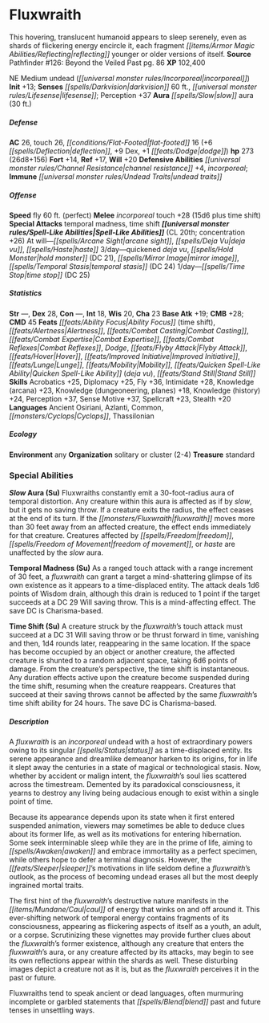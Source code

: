 ﻿---
cssclass: [monsters]
title1: Fluxwraith
desc_short: This hovering, translucent humanoid appears to sleep serenely, even as
  shards of flickering energy encircle it, each fragment reflecting younger or older
  versions of itself.
title2: Fluxwraith
CR: 17
sources:
- name: 'Pathfinder #126: Beyond the Veiled Past'
  page: 86
  link: http://paizo.com/products/btpy9xf0?Pathfinder-Adventure-Path-126-Beyond-the-Veiled-Past
XP: 102400
alignment: NE
size: Medium
type: undead
subtypes:
- incorporeal
initiative:
  bonus: 13
senses:
  darkvision: 60
  lifesense: true
auras:
- name: slow aura
  radius: 30
AC:
  AC: 26
  touch: 26
  flat_footed: 16
  components:
    deflection: 6
    dex: 9
    dodge: 1
HP:
  HP: 273
  long: 26d8+156
saves:
  fort: 14
  ref: 17
  will: 20
defensive_abilities:
- channel resistance +4
- incorporeal
immunities:
- undead traits
speeds:
  fly: 60
  fly_maneuverability: perfect
attacks:
  melee:
  - - text: incorporeal touch +28 (15d6 plus time shift)
      entries:
      - - damage: 15d6
        - effect: time shift
      attack: incorporeal touch
      bonus:
      - 28
  special:
  - temporal madness
  - time shift
spell_like_abilities:
  entries:
  - name: arcane sight
    source: default
    freq: At will
  - name: deja vu
    source: default
    freq: At will
  - name: haste
    source: default
    freq: At will
  - name: quickened deja vu
    source: default
    freq: 3/day
  - name: hold monster
    source: default
    freq: 3/day
    DC: 21
  - name: mirror image
    source: default
    freq: 3/day
  - name: temporal stasis
    source: default
    freq: 3/day
    DC: 24
  - name: time stop
    source: default
    freq: 1/day
    DC: 25
  sources:
  - name: default
    CL: 20
    concentration: 26
ability_scores:
  STR:
  DEX: 28
  CON:
  INT: 18
  WIS: 20
  CHA: 23
BAB: 19
CMB: 28
CMD: 45
feats:
- name: Ability Focus (time shift)
- name: Alertness
- name: Combat Casting
- name: Combat Expertise
- name: Combat Reflexes
- name: Dodge
- name: Flyby Attack
- name: Hover
- name: Improved Initiative
- name: Lunge
- name: Mobility
- name: Quicken Spell-Like Ability (deja vu)
- name: Stand Still
skills:
  Acrobatics: 25
  Diplomacy: 25
  Fly: 36
  Intimidate: 28
  Knowledge (arcana): 23
  Knowledge (dungeoneering): 18
  Knowledge (planes): 18
  Knowledge (history): 24
  Perception: 37
  Sense Motive: 37
  Spellcraft: 23
  Stealth: 20
languages:
- Ancient Osiriani
- Azlanti
- Common
- Cyclops
- Thassilonian
ecology:
  environment: any
  organization: solitary or cluster (2-4)
  treasure_type: standard
special_abilities:
  Slow Aura (Su): Fluxwraiths constantly emit a 30-foot-radius aura of temporal distortion.
    Any creature within this aura is affected as if by slow, but it gets no saving
    throw. If a creature exits the radius, the effect ceases at the end of its turn.
    If the fluxwraith moves more than 30 feet away from an affected creature, the
    effect ends immediately for that creature. Creatures affected by freedom, freedom
    of movement, or haste are unaffected by the slow aura.
  Temporal Madness (Su): As a ranged touch attack with a range increment of 30 feet,
    a fluxwraith can grant a target a mind-shattering glimpse of its own existence
    as it appears to a time-displaced entity. The attack deals 1d6 points of Wisdom
    drain, although this drain is reduced to 1 point if the target succeeds at a DC
    29 Will saving throw. This is a mind-affecting effect. The save DC is Charisma-based.
  Time Shift (Su): A creature struck by the fluxwraith's touch attack must succeed
    at a DC 31 Will saving throw or be thrust forward in time, vanishing and then,
    1d4 rounds later, reappearing in the same location. If the space has become occupied
    by an object or another creature, the affected creature is shunted to a random
    adjacent space, taking 6d6 points of damage. From the creature's perspective,
    the time shift is instantaneous. Any duration effects active upon the creature
    become suspended during the time shift, resuming when the creature reappears.
    Creatures that succeed at their saving throws cannot be affected by the same fluxwraith's
    time shift ability for 24 hours. The save DC is Charisma-based.
desc_long: |-
  A fluxwraith is an incorporeal undead with a host of extraordinary powers owing to its singular status as a time-displaced entity. Its serene appearance and dreamlike demeanor harken to its origins, for in life it slept away the centuries in a state of magical or technological stasis. Now, whether by accident or malign intent, the fluxwraith's soul lies scattered across the timestream. Demented by its paradoxical consciousness, it yearns to destroy any living being audacious enough to exist within a single point of time.

   Because its appearance depends upon its state when it first entered suspended animation, viewers may sometimes be able to deduce clues about its former life, as well as its motivations for entering hibernation. Some seek interminable sleep while they are in the prime of life, aiming to awaken and embrace immortality as a perfect specimen, while others hope to defer a terminal diagnosis. However, the sleeper's motivations in life seldom define a fluxwraith's outlook, as the process of becoming undead erases all but the most deeply ingrained mortal traits.

   The first hint of the fluxwraith's destructive nature manifests in the caul of energy that winks on and off around it. This ever-shifting network of temporal energy contains fragments of its consciousness, appearing as flickering aspects of itself as a youth, an adult, or a corpse. Scrutinizing these vignettes may provide further clues about the fluxwraith's former existence, although any creature that enters the fluxwraith's aura, or any creature affected by its attacks, may begin to see its own reflections appear within the shards as well. These disturbing images depict a creature not as it is, but as the fluxwraith perceives it in the past or future.

   Fluxwraiths tend to speak ancient or dead languages, often murmuring incomplete or garbled statements that blend past and future tenses in unsettling ways.

---

# Fluxwraith
This hovering, translucent humanoid appears to sleep serenely, even as shards of flickering energy encircle it, each fragment _[[items/Armor Magic Abilities/Reflecting|reflecting]]_ younger or older versions of itself.
**Source** Pathfinder #126: Beyond the Veiled Past pg. 86
**XP** 102,400

NE Medium undead (_[[universal monster rules/Incorporeal|incorporeal]]_)
**Init** +13; **Senses** _[[spells/Darkvision|darkvision]]_ 60 ft., _[[universal monster rules/Lifesense|lifesense]]_; Perception +37
**Aura** _[[spells/Slow|slow]]_ aura (30 ft.)

##### Defense

**AC** 26, touch 26, _[[conditions/Flat-Footed|flat-footed]]_ 16 (+6 _[[spells/Deflection|deflection]]_, +9 Dex, +1 _[[feats/Dodge|dodge]]_)
**hp** 273 (26d8+156)
**Fort** +14, **Ref** +17, **Will** +20
**Defensive Abilities** _[[universal monster rules/Channel Resistance|channel resistance]]_ +4, _incorporeal_; **Immune** _[[universal monster rules/Undead Traits|undead traits]]_

##### Offense
**Speed** fly 60 ft. (perfect)
**Melee** _incorporeal_ touch +28 (15d6 plus time shift)
**Special Attacks** temporal madness, time shift
**_[[universal monster rules/Spell-Like Abilities|Spell-Like Abilities]]_** (CL 20th; concentration +26)
At will—_[[spells/Arcane Sight|arcane sight]]_, _[[spells/Deja Vu|deja vu]]_, _[[spells/Haste|haste]]_ 
3/day—quickened _deja vu_, _[[spells/Hold Monster|hold monster]]_ (DC 21), _[[spells/Mirror Image|mirror image]]_, _[[spells/Temporal Stasis|temporal stasis]]_ (DC 24) 
1/day—_[[spells/Time Stop|time stop]]_ (DC 25)

##### Statistics
**Str** —, **Dex** 28, **Con** —, **Int** 18, **Wis** 20, **Cha** 23
**Base Atk** +19; **CMB** +28; **CMD** 45
**Feats** _[[feats/Ability Focus|Ability Focus]]_ (time shift), _[[feats/Alertness|Alertness]]_, _[[feats/Combat Casting|Combat Casting]]_, _[[feats/Combat Expertise|Combat Expertise]]_, _[[feats/Combat Reflexes|Combat Reflexes]]_, _Dodge_, _[[feats/Flyby Attack|Flyby Attack]]_, _[[feats/Hover|Hover]]_, _[[feats/Improved Initiative|Improved Initiative]]_, _[[feats/Lunge|Lunge]]_, _[[feats/Mobility|Mobility]]_, _[[feats/Quicken Spell-Like Ability|Quicken Spell-Like Ability]]_ (_deja vu_), _[[feats/Stand Still|Stand Still]]_
**Skills** Acrobatics +25, Diplomacy +25, Fly +36, Intimidate +28, Knowledge (arcana) +23, Knowledge (dungeoneering, planes) +18, Knowledge (history) +24, Perception +37, Sense Motive +37, Spellcraft +23, Stealth +20
**Languages** Ancient Osiriani, Azlanti, Common, _[[monsters/Cyclops|Cyclops]]_, Thassilonian

##### Ecology

**Environment** any
**Organization** solitary or cluster (2-4)
**Treasure** standard

### Special Abilities
**_Slow_ Aura (Su)** Fluxwraiths constantly emit a 30-foot-radius aura of temporal distortion. Any creature within this aura is affected as if by _slow_, but it gets no saving throw. If a creature exits the radius, the effect ceases at the end of its turn. If the _[[monsters/Fluxwraith|fluxwraith]]_ moves more than 30 feet away from an affected creature, the effect ends immediately for that creature. Creatures affected by _[[spells/Freedom|freedom]]_, _[[spells/Freedom of Movement|freedom of movement]]_, or _haste_ are unaffected by the _slow_ aura.

**Temporal Madness (Su)** As a ranged touch attack with a range increment of 30 feet, a _fluxwraith_ can grant a target a mind-shattering glimpse of its own existence as it appears to a time-displaced entity. The attack deals 1d6 points of Wisdom drain, although this drain is reduced to 1 point if the target succeeds at a DC 29 Will saving throw. This is a mind-affecting effect. The save DC is Charisma-based.

**Time Shift (Su)** A creature struck by the _fluxwraith_’s touch attack must succeed at a DC 31 Will saving throw or be thrust forward in time, vanishing and then, 1d4 rounds later, reappearing in the same location. If the space has become occupied by an object or another creature, the affected creature is shunted to a random adjacent space, taking 6d6 points of damage. From the creature’s perspective, the time shift is instantaneous. Any duration effects active upon the creature become suspended during the time shift, resuming when the creature reappears. Creatures that succeed at their saving throws cannot be affected by the same _fluxwraith_’s time shift ability for 24 hours. The save DC is Charisma-based.

##### Description

A _fluxwraith_ is an _incorporeal_ undead with a host of extraordinary powers owing to its singular _[[spells/Status|status]]_ as a time-displaced entity. Its serene appearance and dreamlike demeanor harken to its origins, for in life it slept away the centuries in a state of magical or technological stasis. Now, whether by accident or malign intent, the _fluxwraith_’s soul lies scattered across the timestream. Demented by its paradoxical consciousness, it yearns to destroy any living being audacious enough to exist within a single point of time.

Because its appearance depends upon its state when it first entered suspended animation, viewers may sometimes be able to deduce clues about its former life, as well as its motivations for entering hibernation. Some seek interminable sleep while they are in the prime of life, aiming to _[[spells/Awaken|awaken]]_ and embrace immortality as a perfect specimen, while others hope to defer a terminal diagnosis. However, the _[[feats/Sleeper|sleeper]]_’s motivations in life seldom define a _fluxwraith_’s outlook, as the process of becoming undead erases all but the most deeply ingrained mortal traits.

The first hint of the _fluxwraith_’s destructive nature manifests in the _[[items/Mundane/Caul|caul]]_ of energy that winks on and off around it. This ever-shifting network of temporal energy contains fragments of its consciousness, appearing as flickering aspects of itself as a youth, an adult, or a corpse. Scrutinizing these vignettes may provide further clues about the _fluxwraith_’s former existence, although any creature that enters the _fluxwraith_’s aura, or any creature affected by its attacks, may begin to see its own reflections appear within the shards as well. These disturbing images depict a creature not as it is, but as the _fluxwraith_ perceives it in the past or future.

Fluxwraiths tend to speak ancient or dead languages, often murmuring incomplete or garbled statements that _[[spells/Blend|blend]]_ past and future tenses in unsettling ways.